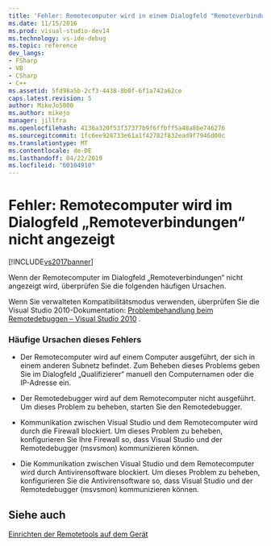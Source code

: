 ```yaml
---
title: 'Fehler: Remotecomputer wird in einem Dialogfeld "Remoteverbindungen" nicht angezeigt | Microsoft-Dokumentation'
ms.date: 11/15/2016
ms.prod: visual-studio-dev14
ms.technology: vs-ide-debug
ms.topic: reference
dev_langs:
- FSharp
- VB
- CSharp
- C++
ms.assetid: 5fd98a5b-2cf3-4438-8b0f-6f1a742a62ce
caps.latest.revision: 5
author: MikeJo5000
ms.author: mikejo
manager: jillfra
ms.openlocfilehash: 4136a320f53f37377b9f6ffbff5a48a8be746276
ms.sourcegitcommit: 1fc6ee928733e61a1f42782f832ead9f7946d00c
ms.translationtype: MT
ms.contentlocale: de-DE
ms.lasthandoff: 04/22/2019
ms.locfileid: "60104910"
---
```

# <a name="error-remote-machine-does-not-appear-in-a-remote-connections-dialog"></a>Fehler: Remotecomputer wird im Dialogfeld „Remoteverbindungen“ nicht angezeigt
[!INCLUDE[vs2017banner](../includes/vs2017banner.md)]

Wenn der Remotecomputer im Dialogfeld „Remoteverbindungen“ nicht angezeigt wird, überprüfen Sie die folgenden häufigen Ursachen.  
  
 Wenn Sie verwalteten Kompatibilitätsmodus verwenden, überprüfen Sie die Visual Studio 2010-Dokumentation: [Problembehandlung beim Remotedebuggen – Visual Studio 2010](https://msdn.microsoft.com/library/2ys11ead\(v=vs.100\).aspx) .  
  
### <a name="common-causes-for-this-error"></a>Häufige Ursachen dieses Fehlers  
  
- Der Remotecomputer wird auf einem Computer ausgeführt, der sich in einem anderen Subnetz befindet. Zum Beheben dieses Problems geben Sie im Dialogfeld „Qualifizierer“ manuell den Computernamen oder die IP-Adresse ein.  
  
- Der Remotedebugger wird auf dem Remotecomputer nicht ausgeführt. Um dieses Problem zu beheben, starten Sie den Remotedebugger.  
  
- Kommunikation zwischen Visual Studio und dem Remotecomputer wird durch die Firewall blockiert. Um dieses Problem zu beheben, konfigurieren Sie Ihre Firewall so, dass Visual Studio und der Remotedebugger (msvsmon) kommunizieren können.  
  
- Die Kommunikation zwischen Visual Studio und dem Remotecomputer wird durch Antivirensoftware blockiert. Um dieses Problem zu beheben, konfigurieren Sie die Antivirensoftware so, dass Visual Studio und der Remotedebugger (msvsmon) kommunizieren können.  
  
## <a name="see-also"></a>Siehe auch  
 [Einrichten der Remotetools auf dem Gerät](http://msdn.microsoft.com/library/90f45630-0d26-4698-8c1f-63f85a12db9c)
